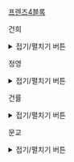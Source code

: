
<a href = 'https://programmers.co.kr/learn/courses/30/lessons/17679'> 프렌즈4블록 </a>


건희
<details>
<summary>접기/펼치기 버튼</summary>

	
</details>
    
정영
<details>
<summary>접기/펼치기 버튼</summary>


</details>
    
건률
<details>
<summary>접기/펼치기 버튼</summary>
	
  
</details>
  
문교
<details>
<summary>접기/펼치기 버튼</summary>
	
	
</details>
